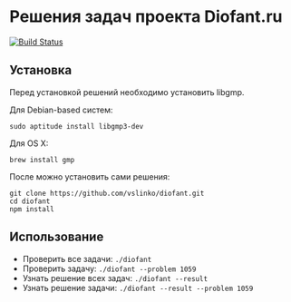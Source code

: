 # Решения задач проекта Diofant.ru

[![Build Status](https://travis-ci.org/vslinko/diofant.png?branch=master)](https://travis-ci.org/vslinko/diofant)

## Установка

Перед установкой решений необходимо установить libgmp.

Для Debian-based систем:

```shell
sudo aptitude install libgmp3-dev
```

Для OS X:

```shell
brew install gmp
```

После можно установить сами решения:

```shell
git clone https://github.com/vslinko/diofant.git
cd diofant
npm install
```

## Использование

* Проверить все задачи: `./diofant`
* Проверить задачу: `./diofant --problem 1059`
* Узнать решение всех задач: `./diofant --result`
* Узнать решение задачи: `./diofant --result --problem 1059`
